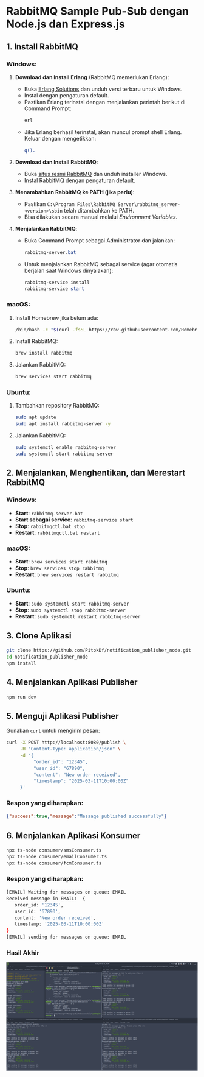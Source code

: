 # RabbitMQ Sample Pub-Sub dengan Node.js dan Express.js

## 1. Install RabbitMQ

### Windows:
1. **Download dan Install Erlang** (RabbitMQ memerlukan Erlang):
   - Buka [Erlang Solutions](https://www.erlang.org/downloads) dan unduh versi terbaru untuk Windows.
   - Instal dengan pengaturan default.
   - Pastikan Erlang terinstal dengan menjalankan perintah berikut di Command Prompt:
     ```powershell
     erl
     ```
   - Jika Erlang berhasil terinstal, akan muncul prompt shell Erlang. Keluar dengan mengetikkan:
     ```erlang
     q().
     ```

2. **Download dan Install RabbitMQ**:
   - Buka [situs resmi RabbitMQ](https://www.rabbitmq.com/download.html) dan unduh installer Windows.
   - Instal RabbitMQ dengan pengaturan default.

3. **Menambahkan RabbitMQ ke PATH (jika perlu)**:
   - Pastikan `C:\Program Files\RabbitMQ Server\rabbitmq_server-<version>\sbin` telah ditambahkan ke PATH.
   - Bisa dilakukan secara manual melalui *Environment Variables*.

4. **Menjalankan RabbitMQ**:
   - Buka Command Prompt sebagai Administrator dan jalankan:
     ```powershell
     rabbitmq-server.bat
     ```
   - Untuk menjalankan RabbitMQ sebagai service (agar otomatis berjalan saat Windows dinyalakan):
     ```powershell
     rabbitmq-service install
     rabbitmq-service start
     ```

### macOS:
1. Install Homebrew jika belum ada:
   ```sh
   /bin/bash -c "$(curl -fsSL https://raw.githubusercontent.com/Homebrew/install/HEAD/install.sh)"
   ```
2. Install RabbitMQ:
   ```sh
   brew install rabbitmq
   ```
3. Jalankan RabbitMQ:
   ```sh
   brew services start rabbitmq
   ```

### Ubuntu:
1. Tambahkan repository RabbitMQ:
   ```sh
   sudo apt update
   sudo apt install rabbitmq-server -y
   ```
2. Jalankan RabbitMQ:
   ```sh
   sudo systemctl enable rabbitmq-server
   sudo systemctl start rabbitmq-server
   ```

## 2. Menjalankan, Menghentikan, dan Merestart RabbitMQ

### Windows:
- **Start**: `rabbitmq-server.bat`
- **Start sebagai service**: `rabbitmq-service start`
- **Stop**: `rabbitmqctl.bat stop`
- **Restart**: `rabbitmqctl.bat restart`

### macOS:
- **Start**: `brew services start rabbitmq`
- **Stop**: `brew services stop rabbitmq`
- **Restart**: `brew services restart rabbitmq`

### Ubuntu:
- **Start**: `sudo systemctl start rabbitmq-server`
- **Stop**: `sudo systemctl stop rabbitmq-server`
- **Restart**: `sudo systemctl restart rabbitmq-server`

## 3. Clone Aplikasi

```sh
git clone https://github.com/PitokDf/notification_publisher_node.git
cd notification_publisher_node
npm install
```

## 4. Menjalankan Aplikasi Publisher

```sh
npm run dev
```

## 5. Menguji Aplikasi Publisher

Gunakan `curl` untuk mengirim pesan:
```sh
curl -X POST http://localhost:8080/publish \
     -H "Content-Type: application/json" \
     -d '{
          "order_id": "12345",
          "user_id": "67890",
          "content": "New order received",
          "timestamp": "2025-03-11T10:00:00Z"
     }'
```

### Respon yang diharapkan:
```json
{"success":true,"message":"Message published successfully"}
```

## 6. Menjalankan Aplikasi Konsumer

```sh
npx ts-node consumer/smsConsumer.ts
npx ts-node consumer/emailConsumer.ts
npx ts-node consumer/fcmConsumer.ts
```

### Respon yang diharapkan:
```sh
[EMAIL] Waiting for messages on queue: EMAIL
Received message in EMAIL:  {
   order_id: '12345',
   user_id: '67890',
   content: 'New order received',
   timestamp: '2025-03-11T10:00:00Z'
}
[EMAIL] sending for messages on queue: EMAIL
```

### Hasil Akhir
![Hasil Akhir](overview.png)